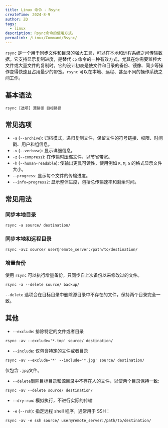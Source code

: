 ```yaml
---
title: Linux 命令 - Rsync
createTime: 2024-8-9
author: ZQ
tags:
  - linux
description: Rsync命令的使用方式。
permalink: /Linux/Command/Rsync/
---
```


`rsync` 是一个用于同步文件和目录的强大工具，可以在本地和远程系统之间传输数据。它支持显示复制进度，是替代 `cp` 命令的一种有效方式，尤其在你需要监控大文件或大量文件的复制时。它的设计初衷是使文件和目录的备份、镜像、同步等操作变得快速且占用最少的带宽。`rsync` 可以在本地、远程、甚至不同的操作系统之间工作。

## 基本语法

```shell
rsync [选项] 源路径 目标路径
```

## 常见选项

- `-a` (`--archive`): 归档模式，递归复制文件，保留文件的符号链接、权限、时间戳、用户和组信息。
- `-v` (`--verbose`): 显示详细信息。
- `-z` (`--compress`): 在传输时压缩文件，以节省带宽。
- `-h` (`--human-readable`): 使输出更具可读性，使用例如 `K`, `M`, `G` 的格式显示文件大小。
- `--progress`: 显示每个文件的传输进度。
- `--info=progress2`: 显示整体进度，包括总传输速率和剩余时间。

## 常见用法

### 同步本地目录

```shell
rsync -a source/ destination/
```

### 同步本地和远程目录

```shell
rsync -avz source/ user@remote_server:/path/to/destination/
```

### 增量备份

使用 `rsync` 可以执行增量备份，只同步自上次备份以来修改过的文件。

```shell
rsync -a --delete source/ backup/
```

`--delete` 选项会在目标目录中删除源目录中不存在的文件，保持两个目录完全一致。

## 其他

+ `--exclude`: 排除特定的文件或者目录

```shell
rsync -av --exclude='*.tmp' source/ destination/
```

+ `--include`: 仅包含特定的文件或者目录

```shell
rsync -av --exclude='*' --include='*.jpg' source/ destination/
```

仅包含 `.jpg`文件。

+ `--delete`删除目标目录和源目录中不存在人的文件，以使两个目录保持一致:

```shell
rsync -av --delete source/ destination/
```

+ `--dry-run`: 模拟执行，不进行实际的传输

+ `-e` (`--rsh`): 指定远程 shell 程序，通常用于 SSH：

```shell
rsync -av -e ssh source/ user@remote_server:/path/to/destination/
```